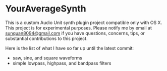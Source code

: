 # YourAverageSynth
This is a custom Audio Unit synth plugin project compatible only with OS X.
This project is for experimental purposes. Please notify me by email at sunquan8094@gmail.com if you have questions, concerns, tips, or substantial contributions to this project.

Here is the list of what I have so far up until the latest commit:
- saw, sine, and square waveforms
- simple lowpass, highpass, and bandpass filters
